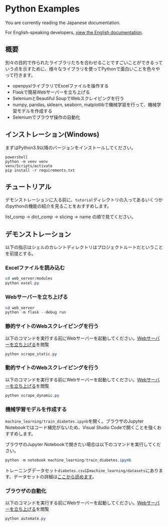 # Python Examples

You are currently reading the Japanese documentation.

For English-speaking developers, [view the English documentation](docs/README-en.md).

## 概要

別々の目的で作られたライブラリたちを合わせることですごいことができるっていう点を示すために、様々なライブラリを使ってPythonで面白いことを色々やって行きます。

- openpyxlライブラリでExcelファイルを操作する
- Flaskで簡易Webサーバーを立ち上げる
- SeleniumとBeautiful SoupでWebスクレイピングを行う
- numpy, pandas, sklearn, seaborn, matplotlibで機械学習を行って、機械学習モデルを作成する
- Seleniumでブラウザ操作の自動化

## インストレーション(Windows)

まずはPython3.9以降のバージョンをインストールしてください。

```
powershell
python -m venv venv
venv/Scripts/activate
pip install -r requirements.txt
```

## チュートリアル

デモンストレーションに入る前に、`tutorial`ディレクトリの入ってあるいくつかのpythonの機能の紹介を見ることをおすすめします。

list_comp -> dict_comp -> slicing -> name の順で見てください。

## デモンストレーション

以下の指示はシェルのカレントディレクトリはプロジェクトルートだということを前提とする。

### Excelファイルを読み込む

```powershell
cd web_server/modules
python excel.py
```

### Webサーバーを立ち上げる

```powershell
cd web_server
python -m flask --debug run
```

### 静的サイトのWebスクレイピングを行う

以下のコマンドを実行する前にWebサーバーを起動してください。[Webサーバーを立ち上げる](#webサーバーを立ち上げる)を閲覧

```powershell
python scrape_static.py
```

### 動的サイトのWebスクレイピングを行う

以下のコマンドを実行する前にWebサーバーを起動してください。[Webサーバーを立ち上げる](#webサーバーを立ち上げる)を閲覧

```powershell
python scrape_dynamic.py
```

### 機械学習モデルを作成する

`machine_learning/train_diabetes.ipynb`を開く。ブラウザのJupyter Notebookではコード補完がないため、Visual Studio Codeで開くことを強くおすすめします。

ブラウザのJupyter Notebookで開きたい場合は以下のコマンドを実行してください。
```powershell
python -m notebook machine_learning/train_diabetes.ipynb
```

トレーニングデータセット`diabetes.csv`は`machine_learning/datasets`にあります。データセットの詳細は[ここから読めます](https://www.kaggle.com/datasets/mathchi/diabetes-data-set)。

### ブラウザの自動化

以下のコマンドを実行する前にWebサーバーを起動してください。[Webサーバーを立ち上げる](#webサーバーを立ち上げる)を閲覧

```powershell
python automate.py
```